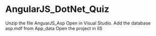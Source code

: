 # AngularJS_DotNet_Quiz
Unzip the file AnguarJS_Asp
Open in Visual Studio.
Add the database asp.mdf from App_data
Open the project in IIS

